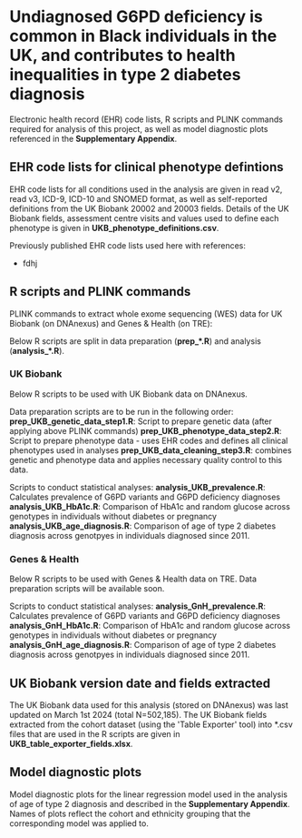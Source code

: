 # Undiagnosed G6PD deficiency is common in Black individuals in the UK, and contributes to health inequalities in type 2 diabetes diagnosis

Electronic health record (EHR) code lists, R scripts and PLINK commands required for analysis of this project, as well as model diagnostic plots referenced in the **Supplementary Appendix**.

## EHR code lists for clinical phenotype defintions
EHR code lists for all conditions used in the analysis are given in read v2, read v3, ICD-9, ICD-10 and SNOMED format, as well as self-reported definitions from the UK Biobank 20002 and 20003 fields. Details of the UK Biobank fields, assessment centre visits and values used to define each phenotype is given in **UKB_phenotype_definitions.csv**.

Previously published EHR code lists used here with references:
- fdhj

## R scripts and PLINK commands

PLINK commands to extract whole exome sequencing (WES) data for UK Biobank (on DNAnexus) and Genes & Health (on TRE):


Below R scripts are split in data preparation (**prep_\*.R**) and analysis (**analysis_*.R**).

### UK Biobank
Below R scripts to be used with UK Biobank data on DNAnexus.

Data preparation scripts are to be run in the following order:
    **prep_UKB_genetic_data_step1.R**: Script to prepare genetic data (after applying above PLINK commands)
    **prep_UKB_phenotype_data_step2.R**: Script to prepare phenotype data - uses EHR codes and defines all clinical phenotypes used in analyses
    **prep_UKB_data_cleaning_step3.R**: combines genetic and phenotype data and applies necessary quality control to this data.

Scripts to conduct statistical analyses:
    **analysis_UKB_prevalence.R**: Calculates prevalence of G6PD variants and G6PD deficiency diagnoses
    **analysis_UKB_HbA1c.R**: Comparison of HbA1c and random glucose across genotypes in individuals without diabetes or pregnancy
    **analysis_UKB_age_diagnosis.R**: Comparison of age of type 2 diabetes diagnosis across genotpyes in individuals diagnosed since 2011.

### Genes & Health
Below R scripts to be used with Genes & Health data on TRE. Data preparation scripts will be available soon.

Scripts to conduct statistical analyses:
    **analysis_GnH_prevalence.R**: Calculates prevalence of G6PD variants and G6PD deficiency diagnoses
    **analysis_GnH_HbA1c.R**: Comparison of HbA1c and random glucose across genotypes in individuals without diabetes or pregnancy
    **analysis_GnH_age_diagnosis.R**: Comparison of age of type 2 diabetes diagnosis across genotpyes in individuals diagnosed since 2011.

## UK Biobank version date and fields extracted
The UK Biobank data used for this analysis (stored on DNAnexus) was last updated on March 1st 2024 (total N=502,185). The UK Biobank fields extracted from the cohort dataset (using the 'Table Exporter' tool) into *.csv files that are used in the R scripts are given in **UKB_table_exporter_fields.xlsx**.

## Model diagnostic plots
Model diagnostic plots for the linear regression model used in the analysis of age of type 2 diagnosis and described in the **Supplementary Appendix**. Names of plots reflect the cohort and ethnicity grouping that the corresponding model was applied to.
